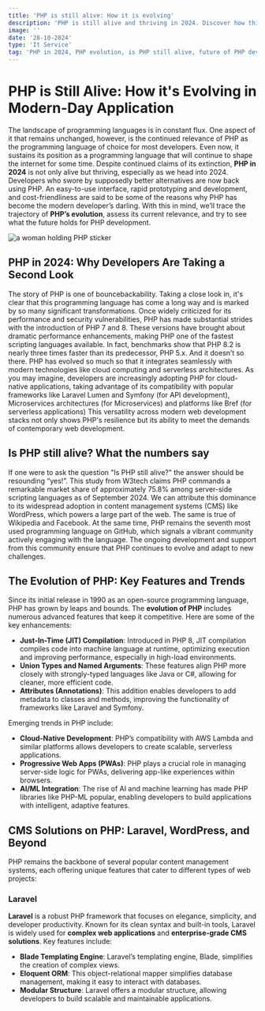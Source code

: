 ```yaml
---
title: 'PHP is still alive: How it is evolving'
description: 'PHP is still alive and thriving in 2024. Discover how this programming language is evolving to stay relevant in web development and beyond.'
image: ''
date: '28-10-2024'
type: 'It Service'
tag: 'PHP in 2024, PHP evolution, is PHP still alive, future of PHP development'
---
```


# PHP is Still Alive: How it's Evolving in Modern-Day Application
The landscape of programming languages is in constant flux. One aspect of it that remains unchanged, however, is the continued relevance of PHP as the programming language of choice for most developers. Even now, it sustains its position as a programming language that will continue to shape the internet for some time. 
Despite continued claims of its extinction, **PHP in 2024** is not only alive but thriving, especially as we head into 2024. Developers who swore by supposedly better alternatives are now back using PHP. An easy-to-use interface, rapid prototyping and development, and cost-friendliness are said to be some of the reasons why PHP has become the modern developer’s darling. 
With this in mind, we’ll trace the trajectory of **PHP’s evolution**, assess its current relevance, and try to see what the future holds for PHP development.

![a woman holding PHP sticker](https://imgur.com/PEug7iO.jpg)

## PHP in 2024: Why Developers Are Taking a Second Look
The story of PHP is one of bouncebackability. Taking a close look in, it's clear that this programming language has come a long way and is marked by so many significant transformations. Once widely criticized for its performance and security vulnerabilities, PHP has made substantial strides with the introduction of PHP 7 and 8. 
These versions have brought about dramatic performance enhancements, making PHP one of the fastest scripting languages available. In fact, benchmarks show that PHP 8.2 is nearly three times faster than its predecessor, PHP 5.x.
And it doesn’t so there. PHP has evolved so much so that it integrates seamlessly with modern technologies like cloud computing and serverless architectures. As you may imagine, developers are increasingly adopting PHP for cloud-native applications, taking advantage of its compatibility with popular frameworks like Laravel Lumen and Symfony (for API development), Microservices architectures (for Microservices) and platforms like Bref (for serverless applications) 
This versatility across modern web development stacks not only shows PHP's resilience but its ability to meet the demands of contemporary web development.
## Is PHP still alive? What the numbers say
If one were to ask the question "Is PHP still alive?" the answer should be resounding “yes!”. This study from W3tech claims PHP commands a remarkable market share of approximately 75.8% among server-side scripting languages as of September 2024. We can attribute this dominance to its widespread adoption in content management systems (CMS) like WordPress, which powers a large part of the web. The same is true of Wikipedia and Facebook.
At the same time, PHP remains the seventh most used programming language on GitHub, which signals a vibrant community actively engaging with the language. The ongoing development and support from this community ensure that PHP continues to evolve and adapt to new challenges.

## The Evolution of PHP: Key Features and Trends
Since its initial release in 1990 as an open-source programming language, PHP has grown by leaps and bounds. The **evolution of PHP** includes numerous advanced features that keep it competitive. Here are some of the key enhancements:
- **Just-In-Time (JIT) Compilation**: Introduced in PHP 8, JIT compilation compiles code into machine language at runtime, optimizing execution and improving performance, especially in high-load environments.
- **Union Types and Named Arguments**: These features align PHP more closely with strongly-typed languages like Java or C#, allowing for cleaner, more efficient code.
- **Attributes (Annotations)**: This addition enables developers to add metadata to classes and methods, improving the functionality of frameworks like Laravel and Symfony.

Emerging trends in PHP include:
- **Cloud-Native Development**: PHP’s compatibility with AWS Lambda and similar platforms allows developers to create scalable, serverless applications.
- **Progressive Web Apps (PWAs)**: PHP plays a crucial role in managing server-side logic for PWAs, delivering app-like experiences within browsers.
- **AI/ML Integration**: The rise of AI and machine learning has made PHP libraries like PHP-ML popular, enabling developers to build applications with intelligent, adaptive features.

## CMS Solutions on PHP: Laravel, WordPress, and Beyond
PHP remains the backbone of several popular content management systems, each offering unique features that cater to different types of web projects:

### Laravel
**Laravel** is a robust PHP framework that focuses on elegance, simplicity, and developer productivity. Known for its clean syntax and built-in tools, Laravel is widely used for **complex web applications** and **enterprise-grade CMS solutions**. Key features include:

- **Blade Templating Engine**: Laravel’s templating engine, Blade, simplifies the creation of complex views.
- **Eloquent ORM**: This object-relational mapper simplifies database management, making it easy to interact with databases.
- **Modular Structure**: Laravel offers a modular structure, allowing developers to build scalable and maintainable applications.
